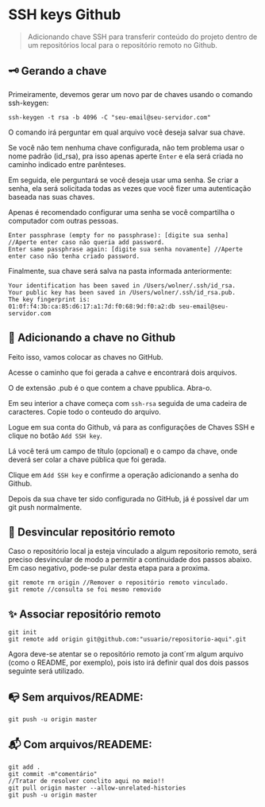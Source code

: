 # SSH keys Github

> Adicionando chave SSH para transferir conteúdo do projeto dentro de um repositórios local para o repositório remoto no Github.

## 🗝 Gerando a chave 

Primeiramente, devemos gerar um novo par de chaves usando o comando ssh-keygen:
```
ssh-keygen -t rsa -b 4096 -C "seu-email@seu-servidor.com"
```

O comando irá perguntar em qual arquivo você deseja salvar sua chave.

Se você não tem nenhuma chave configurada, não tem problema usar o nome padrão (id_rsa), pra isso apenas aperte `Enter` e ela será criada no caminho indicado entre parênteses.

Em seguida, ele perguntará se você deseja usar uma senha.
Se criar a senha, ela será solicitada todas as vezes que você fizer uma autenticação baseada nas suas chaves.

Apenas é recomendado configurar uma senha se você compartilha o computador com outras pessoas.
```
Enter passphrase (empty for no passphrase): [digite sua senha] //Aperte enter caso não queria add password.
Enter same passphrase again: [digite sua senha novamente] //Aperte enter caso não tenha criado password.
```

Finalmente, sua chave será salva na pasta informada anteriormente:
```
Your identification has been saved in /Users/wolner/.ssh/id_rsa.
Your public key has been saved in /Users/wolner/.ssh/id_rsa.pub.
The key fingerprint is:
01:0f:f4:3b:ca:85:d6:17:a1:7d:f0:68:9d:f0:a2:db seu-email@seu-servidor.com
```

## 🔐 Adicionando a chave no Github

Feito isso, vamos colocar as chaves no GitHub. 

Acesse o caminho que foi gerada a cahve e encontrará dois arquivos.

O de extensão .pub é o que contem a chave ppublica. Abra-o. 

Em seu interior a chave começa com `ssh-rsa` seguida de uma cadeira de caracteres. Copie todo o conteudo do arquivo.

Logue em sua conta do Github, vá para as configurações de Chaves SSH e clique no botão `Add SSH key`. 

Lá você terá um campo de título (opcional) e o campo da chave, onde deverá ser colar a chave pública que foi gerada.

Clique em `Add SSH key` e confirme a operação adicionando a senha do Github.

Depois da sua chave ter sido configurada no GitHub, já é possível dar um git push normalmente.

## 🧨 Desvincular repositório remoto

Caso o repositório local ja esteja vinculado a algum repositorio remoto, será preciso desvincular de modo a permitir a continuidade dos passos abaixo. Em caso negativo, pode-se pular desta etapa para a proxima.
```
git remote rm origin //Remover o repositório remoto vinculado.
git remote //consulta se foi mesmo removido
```

## ✨ Associar repositório remoto
```
git init
git remote add origin git@github.com:"usuario/repositorio-aqui".git
```

Agora deve-se atentar se o repositório remoto ja cont´rm algum arquivo (como o README, por exemplo), pois isto irá definir qual dos dois passos seguinte será utilizado.

## 📭 Sem arquivos/README:
```
git push -u origin master
```

## 📬 Com arquivos/READEME:
```
git add .
git commit -m"comentário"
//Tratar de resolver conclito aqui no meio!!
git pull origin master --allow-unrelated-histories
git push -u origin master
```
